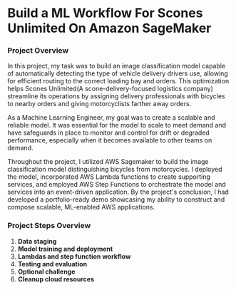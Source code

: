 # Build a ML Workflow For Scones Unlimited On Amazon SageMaker

### Project Overview

In this project, my task was to build an image classification model capable of automatically detecting the type of vehicle delivery drivers use, allowing for efficient routing to the correct loading bay and orders. This optimization helps Scones Unlimited(A scone-delivery-focused logistics company) streamline its operations by assigning delivery professionals with bicycles to nearby orders and giving motorcyclists farther away orders.

As a Machine Learning Engineer, my goal was to create a scalable and reliable model. It was essential for the model to scale to meet demand and have safeguards in place to monitor and control for drift or degraded performance, especially when it becomes available to other teams on demand.

Throughout the project, I utilized AWS Sagemaker to build the image classification model distinguishing bicycles from motorcycles. I deployed the model, incorporated AWS Lambda functions to create supporting services, and employed AWS Step Functions to orchestrate the model and services into an event-driven application. By the project's conclusion, I had developed a portfolio-ready demo showcasing my ability to construct and compose scalable, ML-enabled AWS applications.

### Project Steps Overview
1. **Data staging**
2. **Model training and deployment**
3. **Lambdas and step function workflow**
4. **Testing and evaluation**
5. **Optional challenge**
6. **Cleanup cloud resources**
